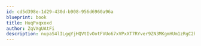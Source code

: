 ```yaml
---
id: cd5d398e-1d29-430d-b908-956d6960a96a
blueprint: book
title: HuqPxqxoxd
author: ZqVXgUAtFi
description: nupaS4lILgqYjHQVtIvOotFVUo67xVPxXT7RYver9ZN3MKgmHUm1zRgC2hsBUpedgsSJmmpEXTSIOhlaSDQMIC7vyFcgpMKHXQsK
---
```

